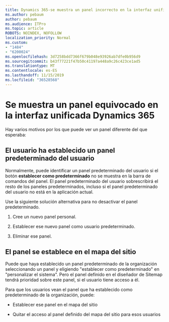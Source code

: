 ```yaml
---
title: Dynamics 365-se muestra un panel incorrecto en la interfaz unificada Dynamics 365
ms.author: pebaum
author: pebaum
ms.audience: ITPro
ms.topic: article
ROBOTS: NOINDEX, NOFOLLOW
localization_priority: Normal
ms.custom:
- "1484"
- "6200024"
ms.openlocfilehash: 3d7258bdd7366f679b048e93926ab7dfe0b956d9
ms.sourcegitcommit: b43f77221f47b50c41197a448a9c26c423ce1ad5
ms.translationtype: MT
ms.contentlocale: es-ES
ms.lasthandoff: 11/15/2019
ms.locfileid: "36528568"
---
```

# <a name="wrong-dashboard-shows-in-dynamics-365-unified-interface"></a>Se muestra un panel equivocado en la interfaz unificada Dynamics 365

Hay varios motivos por los que puede ver un panel diferente del que esperaba:

## <a name="the-user-has-set-a-user-default-dashboard"></a>El usuario ha establecido un panel predeterminado del usuario 

Normalmente, puede identificar un panel predeterminado del usuario si el botón **establecer como predeterminado** no se muestra en la barra de comandos del panel. El panel predeterminado del usuario sobrescribirá el resto de los paneles predeterminados, incluso si el panel predeterminado del usuario no está en la aplicación actual.

Use la siguiente solución alternativa para no desactivar el panel predeterminado.

1. Cree un nuevo panel personal.

2. Establecer ese nuevo panel como usuario predeterminado.

3. Eliminar ese panel.

## <a name="the-dashboard-is-set-in-the-sitemap"></a>El panel se establece en el mapa del sitio

Puede que haya establecido un panel predeterminado de la organización seleccionando un panel y eligiendo "establecer como predeterminado" en "personalizar el sistema". Pero el panel definido en el diseñador de Sitemap tendrá prioridad sobre este panel, si el usuario tiene acceso a él.

Para que los usuarios vean el panel que ha establecido como predeterminado de la organización, puede:

* Establecer ese panel en el mapa del sitio

* Quitar el acceso al panel definido del mapa del sitio para esos usuarios
